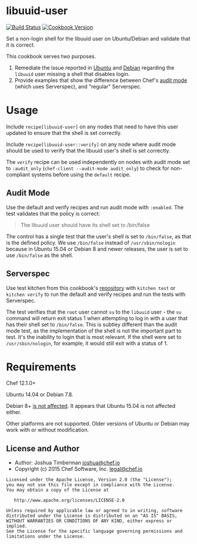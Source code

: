 # libuuid-user

[![Build Status](https://travis-ci.org/chef-cookbooks/libuuid-user.svg?branch=master)](https://travis-ci.org/chef-cookbooks/libuuid-user) [![Cookbook Version](https://img.shields.io/cookbook/v/libuuid-user.svg)](https://supermarket.chef.io/cookbooks/libuuid-user)

Set a non-login shell for the libuuid user on Ubuntu/Debian and validate that it is correct.

This cookbook serves two purposes.

1. Remediate the issue reported in [Ubuntu](https://bugs.launchpad.net/ubuntu/+source/util-linux/+bug/1454897) and [Debian](https://bugs.debian.org/cgi-bin/bugreport.cgi?bug=785270) regarding the `libuuid` user missing a shell that disables login.
2. Provide examples that show the difference between Chef's [audit mode](https://www.chef.io/blog/2015/05/06/chef-audit-mode-introduction/) (which uses Serverspec), and "regular" Serverspec.

# Usage

Include `recipe[libuuid-user]` on any nodes that need to have this user updated to ensure that the shell is set correctly.

Include `recipe[libuuid-user::verify]` on any node where audit mode should be used to verify that the libuuid user's shell is set correctly.

The `verify` recipe can be used independently on nodes with audit mode set to `:audit_only` (`chef-client --audit-mode audit_only`) to check for non-compliant systems before using the `default` recipe.

## Audit Mode

Use the default and verify recipes and run audit mode with `:enabled`. The test validates that the policy is correct:

> The libuuid user should have its shell set to /bin/false

The control has a single test that the user's shell is set to `/bin/false`, as that is the defined policy. We use `/bin/false` instead of `/usr/sbin/nologin` because in Ubuntu 15.04 or Debian 8 and newer releases, the user is set to use `/bin/false` as the shell.

## Serverspec

Use test kitchen from this cookbook's [repository](https://github.com/chef-cookbooks/libuuid-user) with `kitchen test` or `kitchen verify` to run the default and verify recipes and run the tests with Serverspec.

The test verifies that the `root` user cannot `su` to the `libuuid` user - the `su` command will return exit status 1 when attempting to log in with a user that has their shell set to `/bin/false`. This is subtley different than the audit mode test, as the implementation of the shell is not the important part to test. It's the inability to login that is most relevant. If the shell were set to `/usr/sbin/nologin`, for example, it would still exit with a status of 1.

# Requirements

Chef 12.1.0+

Ubuntu 14.04 or Debian 7.8.

Debian 8+ [is not affected](https://bugs.debian.org/cgi-bin/bugreport.cgi?bug=785270). It appears that Ubuntu 15.04 is not affected either.

Other platforms are not supported. Older versions of Ubuntu or Debian may work with or without modification.

## License and Author

- Author: Joshua Timberman [joshua@chef.io](mailto:joshua@chef.io)
- Copyright (c) 2015 Chef Software, Inc. [legal@chef.io](mailto:legal@chef.io)

```text
Licensed under the Apache License, Version 2.0 (the "License");
you may not use this file except in compliance with the License.
You may obtain a copy of the License at

   http://www.apache.org/licenses/LICENSE-2.0

Unless required by applicable law or agreed to in writing, software
distributed under the License is distributed on an "AS IS" BASIS,
WITHOUT WARRANTIES OR CONDITIONS OF ANY KIND, either express or implied.
See the License for the specific language governing permissions and
limitations under the License.
```
